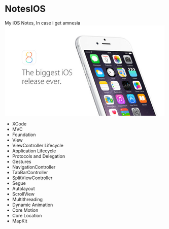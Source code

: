 # NotesIOS
My iOS Notes, In case i get amnesia 
![iOS 8](/Images/iOS8Banner.jpeg)

* XCode
* MVC
* Foundation
* View
* ViewController Lifecycle
* Application Lifecycle
* Protocols and Delegation
* Gestures
* NavigationController
* TabBarController
* SplitViewController
* Segue
* Autolayout
* ScrollView
* Multithreading
* Dynamic Animation
* Core Motion
* Core Location
* MapKit
